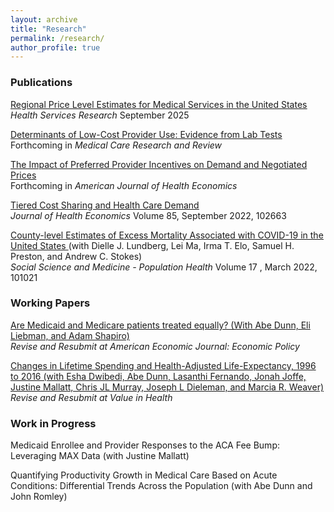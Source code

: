```yaml
---
layout: archive
title: "Research"
permalink: /research/
author_profile: true
---
```


### Publications

<span style="text-decoration:underline"> [Regional Price Level Estimates for Medical Services in the United States](https://onlinelibrary.wiley.com/doi/10.1111/1475-6773.70036) </span> <br>
*Health Services Research* September 2025

[Determinants of Low-Cost Provider Use: Evidence from Lab Tests](/files/Determinants_of_lowcost_provider_use_8_19_24.pdf)<br>
Forthcoming in *Medical Care Research and Review*

[The Impact of Preferred Provider Incentives on Demand and Negotiated Prices](/files/preferred_provider_incentives_demand_negotiated_prices_ACKLEY.pdf)<br>
Forthcoming in *American Journal of Health Economics*

<span style="text-decoration:underline"> [Tiered Cost Sharing and Health Care Demand](https://www.sciencedirect.com/science/article/abs/pii/S0167629622000807) </span> <br>
*Journal of Health Economics* Volume 85, September 2022, 102663

<span style="text-decoration:underline"> [County-level Estimates of Excess Mortality Associated with COVID-19 in the United States](https://www.sciencedirect.com/science/article/pii/S2352827321002962) </span> 
(with Dielle J. Lundberg, 
Lei Ma, Irma T. Elo, Samuel H. Preston, and Andrew C. Stokes) <br> *Social Science and Medicine - Population Health* Volume 17
, March 2022, 101021


### Working Papers
[Are Medicaid and Medicare patients treated equally? (With Abe Dunn, Eli Liebman, and Adam Shapiro)](/files/Medicaid_Duals.pdf)<br>
*Revise and Resubmit at American Economic Journal: Economic Policy*

[Changes in Lifetime Spending and Health-Adjusted Life-Expectancy, 1996 to 2016 (with Esha Dwibedi, Abe Dunn, Lasanthi Fernando, Jonah Joffe, Justine Mallatt, Chris JL Murray, Joseph L Dieleman, and Marcia R. Weaver)](/files/HALE_spending_draft.pdf)<br>
*Revise and Resubmit at Value in Health*

### Work in Progress


Medicaid Enrollee and Provider Responses to the ACA Fee Bump: Leveraging MAX Data (with Justine Mallatt)

Quantifying Productivity Growth in Medical Care Based on Acute Conditions:  Differential Trends Across the Population (with Abe Dunn and John Romley)





